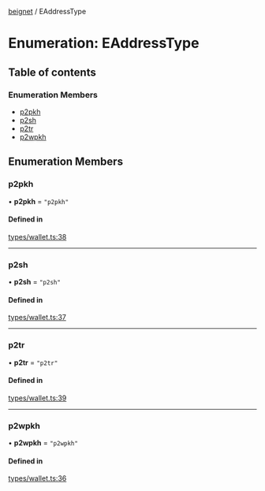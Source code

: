 [beignet](../README.md) / EAddressType

# Enumeration: EAddressType

## Table of contents

### Enumeration Members

- [p2pkh](EAddressType.md#p2pkh)
- [p2sh](EAddressType.md#p2sh)
- [p2tr](EAddressType.md#p2tr)
- [p2wpkh](EAddressType.md#p2wpkh)

## Enumeration Members

### p2pkh

• **p2pkh** = ``"p2pkh"``

#### Defined in

[types/wallet.ts:38](https://github.com/synonymdev/beignet/blob/05d5011/src/types/wallet.ts#L38)

___

### p2sh

• **p2sh** = ``"p2sh"``

#### Defined in

[types/wallet.ts:37](https://github.com/synonymdev/beignet/blob/05d5011/src/types/wallet.ts#L37)

___

### p2tr

• **p2tr** = ``"p2tr"``

#### Defined in

[types/wallet.ts:39](https://github.com/synonymdev/beignet/blob/05d5011/src/types/wallet.ts#L39)

___

### p2wpkh

• **p2wpkh** = ``"p2wpkh"``

#### Defined in

[types/wallet.ts:36](https://github.com/synonymdev/beignet/blob/05d5011/src/types/wallet.ts#L36)
